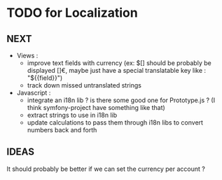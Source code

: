 TODO for Localization
=====================

NEXT
----
* Views :
    * improve text fields with currency (ex: $[] should be probably be displayed []€, maybe just have a special translatable key like : "${{field}}")
    * track down missed untranslated strings
* Javascript :
    * integrate an i18n lib ? is there some good one for Prototype.js ? (I think symfony-project have something like that)
    * extract strings to use in i18n lib
    * update calculations to pass them through i18n libs to convert numbers back and forth

IDEAS
-----

It should probably be better if we can set the currency per account ?
